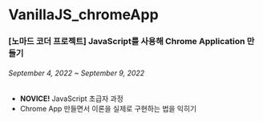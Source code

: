 # VanillaJS_chromeApp
<h3>[노마드 코더 프로젝트] JavaScript를 사용해 Chrome Application 만들기</h3>
<h6>September 4, 2022 ~ September 9, 2022</h6>
<div>
  <ul>
    <li><b>NOVICE!</b> JavaScript 초급자 과정</li>
    <li>Chrome App 만들면서 이론을 실제로 구현하는 법을 익히기</li>
  </ul>
</div>
